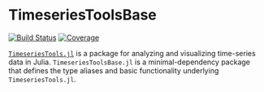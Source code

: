 # TimeseriesToolsBase

[![Build Status](https://github.com/brendanjohnharris/TimeseriesToolsBase.jl/actions/workflows/CI.yml/badge.svg?branch=main)](https://github.com/brendanjohnharris/TimeseriesToolsBase.jl/actions/workflows/CI.yml?query=branch%3Amain)
[![Coverage](https://codecov.io/gh/brendanjohnharris/TimeseriesToolsBase.jl/branch/main/graph/badge.svg)](https://codecov.io/gh/brendanjohnharris/TimeseriesToolsBase.jl)

[`TimeseriesTools.jl`](https://github.com/brendanjohnharris/TimeseriesTools.jl) is a package for analyzing and visualizing time-series data in Julia.
`TimeseriesToolsBase.jl` is a minimal-dependency package that defines the type aliases and basic functionality underlying `TimeseriesTools.jl`.
